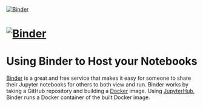 [![Binder](https://mybinder.org/badge_logo.svg)](https://mybinder.org/v2/gh/SiddharthaJoshiLC/Sidd_TDI_Day8/HEAD)
# [![Binder](https://mybinder.org/badge_logo.svg)](https://mybinder.org/v2/gh/thedataincubator/binder-framework/master)


# Using Binder to Host your Notebooks
[Binder](https://mybinder.org) is a great and free service that makes it easy for someone to share their Jupyter notebooks for others to both view and run. Binder works by taking a GitHub repository and building a [Docker](https://www.docker.com) image. Using [JupyterHub](https://jupyterhub.readthedocs.io/en/latest/), Binder runs a Docker container of the built Docker image.
